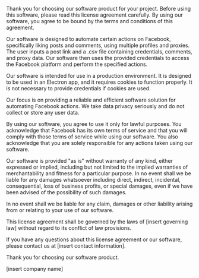 Thank you for choosing our software product for your project. Before using this software, please read this license agreement carefully. By using our software, you agree to be bound by the terms and conditions of this agreement.

Our software is designed to automate certain actions on Facebook, specifically liking posts and comments, using multiple profiles and proxies. The user inputs a post link and a .csv file containing credentials, comments, and proxy data. Our software then uses the provided credentials to access the Facebook platform and perform the specified actions.

Our software is intended for use in a production environment. It is designed to be used in an Electron app, and it requires cookies to function properly. It is not necessary to provide credentials if cookies are used.

Our focus is on providing a reliable and efficient software solution for automating Facebook actions. We take data privacy seriously and do not collect or store any user data.

By using our software, you agree to use it only for lawful purposes. You acknowledge that Facebook has its own terms of service and that you will comply with those terms of service while using our software. You also acknowledge that you are solely responsible for any actions taken using our software.

Our software is provided "as is" without warranty of any kind, either expressed or implied, including but not limited to the implied warranties of merchantability and fitness for a particular purpose. In no event shall we be liable for any damages whatsoever including direct, indirect, incidental, consequential, loss of business profits, or special damages, even if we have been advised of the possibility of such damages.

In no event shall we be liable for any claim, damages or other liability arising from or relating to your use of our software.

This license agreement shall be governed by the laws of [insert governing law] without regard to its conflict of law provisions.

If you have any questions about this license agreement or our software, please contact us at [insert contact information].

Thank you for choosing our software product.

[insert company name]
